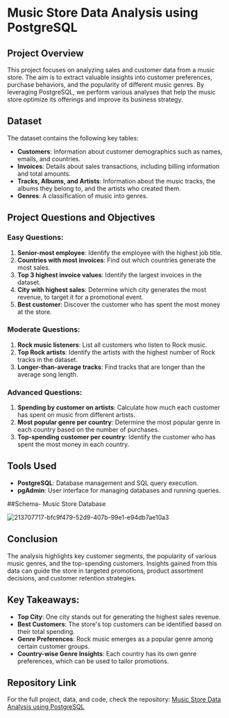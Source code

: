 # Music Store Data Analysis using PostgreSQL

## Project Overview
This project focuses on analyzing sales and customer data from a music store. The aim is to extract valuable insights into customer preferences, purchase behaviors, and the popularity of different music genres. By leveraging PostgreSQL, we perform various analyses that help the music store optimize its offerings and improve its business strategy.

## Dataset
The dataset contains the following key tables:
- **Customers**: Information about customer demographics such as names, emails, and countries.
- **Invoices**: Details about sales transactions, including billing information and total amounts.
- **Tracks, Albums, and Artists**: Information about the music tracks, the albums they belong to, and the artists who created them.
- **Genres**: A classification of music into genres.

## Project Questions and Objectives

### Easy Questions:
1. **Senior-most employee**: Identify the employee with the highest job title.
2. **Countries with most invoices**: Find out which countries generate the most sales.
3. **Top 3 highest invoice values**: Identify the largest invoices in the dataset.
4. **City with highest sales**: Determine which city generates the most revenue, to target it for a promotional event.
5. **Best customer**: Discover the customer who has spent the most money at the store.

### Moderate Questions:
1. **Rock music listeners**: List all customers who listen to Rock music.
2. **Top Rock artists**: Identify the artists with the highest number of Rock tracks in the dataset.
3. **Longer-than-average tracks**: Find tracks that are longer than the average song length.

### Advanced Questions:
1. **Spending by customer on artists**: Calculate how much each customer has spent on music from different artists.
2. **Most popular genre per country**: Determine the most popular genre in each country based on the number of purchases.
3. **Top-spending customer per country**: Identify the customer who has spent the most money in each country.

## Tools Used
- **PostgreSQL**: Database management and SQL query execution.
- **pgAdmin**: User interface for managing databases and running queries.

##Schema- Music Store Database

![213707717-bfc9f479-52d9-407b-99e1-e94db7ae10a3](https://github.com/user-attachments/assets/a29f6280-cd3f-4a60-8b82-08b6ee0cb87e)

## Conclusion
The analysis highlights key customer segments, the popularity of various music genres, and the top-spending customers. Insights gained from this data can guide the store in targeted promotions, product assortment decisions, and customer retention strategies.

## Key Takeaways:
- **Top City**: One city stands out for generating the highest sales revenue.
- **Best Customers**: The store's top customers can be identified based on their total spending.
- **Genre Preferences**: Rock music emerges as a popular genre among certain customer groups.
- **Country-wise Genre Insights**: Each country has its own genre preferences, which can be used to tailor promotions.

## Repository Link
For the full project, data, and code, check the repository: [Music Store Data Analysis using PostgreSQL](https://github.com/Eye27/Diwali-Sales-Analysis-Using-Python)

